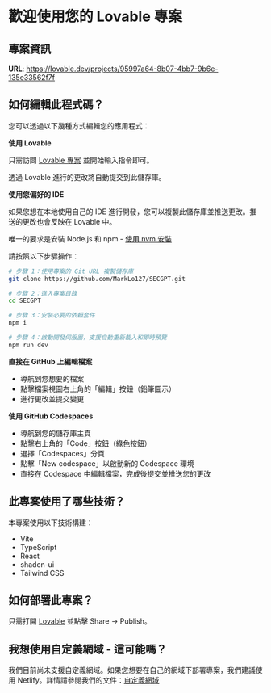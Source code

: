 # 歡迎使用您的 Lovable 專案

## 專案資訊

**URL**: https://lovable.dev/projects/95997a64-8b07-4bb7-9b6e-135e33562f7f

## 如何編輯此程式碼？

您可以透過以下幾種方式編輯您的應用程式：

**使用 Lovable**

只需訪問 [Lovable 專案](https://lovable.dev/projects/95997a64-8b07-4bb7-9b6e-135e33562f7f) 並開始輸入指令即可。

透過 Lovable 進行的更改將自動提交到此儲存庫。

**使用您偏好的 IDE**

如果您想在本地使用自己的 IDE 進行開發，您可以複製此儲存庫並推送更改。推送的更改也會反映在 Lovable 中。

唯一的要求是安裝 Node.js 和 npm - [使用 nvm 安裝](https://github.com/nvm-sh/nvm#installing-and-updating)

請按照以下步驟操作：

```sh
# 步驟 1：使用專案的 Git URL 複製儲存庫
git clone https://github.com/MarkLo127/SECGPT.git

# 步驟 2：進入專案目錄
cd SECGPT

# 步驟 3：安裝必要的依賴套件
npm i

# 步驟 4：啟動開發伺服器，支援自動重新載入和即時預覽
npm run dev
```

**直接在 GitHub 上編輯檔案**

- 導航到您想要的檔案
- 點擊檔案視圖右上角的「編輯」按鈕（鉛筆圖示）
- 進行更改並提交變更

**使用 GitHub Codespaces**

- 導航到您的儲存庫主頁
- 點擊右上角的「Code」按鈕（綠色按鈕）
- 選擇「Codespaces」分頁
- 點擊「New codespace」以啟動新的 Codespace 環境
- 直接在 Codespace 中編輯檔案，完成後提交並推送您的更改

## 此專案使用了哪些技術？

本專案使用以下技術構建：

- Vite
- TypeScript
- React
- shadcn-ui
- Tailwind CSS

## 如何部署此專案？

只需打開 [Lovable](https://lovable.dev/projects/95997a64-8b07-4bb7-9b6e-135e33562f7f) 並點擊 Share -> Publish。

## 我想使用自定義網域 - 這可能嗎？

我們目前尚未支援自定義網域。如果您想要在自己的網域下部署專案，我們建議使用 Netlify。詳情請參閱我們的文件：[自定義網域](https://docs.lovable.dev/tips-tricks/custom-domain/)

